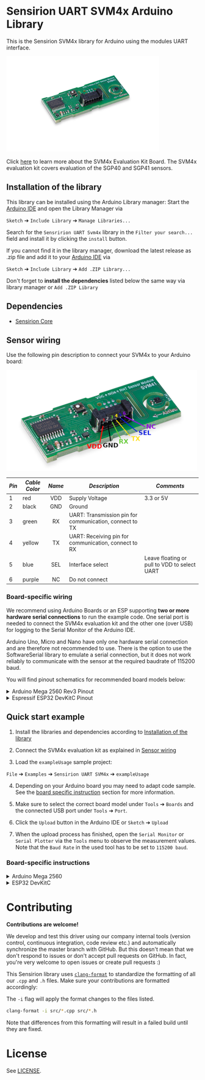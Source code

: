 # Sensirion UART SVM4x Arduino Library

This is the Sensirion SVM4x library for Arduino using the
modules UART interface.

<img src="images/SVM41.png" width="400px">

Click [here](https://sensirion.com/my-sgp-ek) to learn more about the SVM4x 
Evaluation Kit Board.
The SVM4x evaluation kit covers evaluation of the SGP40 and SGP41 sensors.


## Installation of the library

This library can be installed using the Arduino Library manager:
Start the [Arduino IDE](http://www.arduino.cc/en/main/software) and open
the Library Manager via

`Sketch` ➔ `Include Library` ➔ `Manage Libraries...`

Search for the `Sensririon UART Svm4x` library in the `Filter your search...` 
field and install it by clicking the `install` button.

If you cannot find it in the library manager, download the latest release as .zip file 
and add it to your [Arduino IDE](http://www.arduino.cc/en/main/software) via

`Sketch` ➔ `Include Library` ➔ `Add .ZIP Library...`

Don't forget to **install the dependencies** listed below the same way via library 
manager or `Add .ZIP Library`


## Dependencies
* [Sensirion Core](https://github.com/Sensirion/arduino-core)

## Sensor wiring

Use the following pin description to connect your SVM4x to your Arduino board:

<img src="images/SVM41-Pinout-UART.png" width="500px">

| *Pin* | *Cable Color* | *Name* | *Description*                                           | *Comments*                                   |
|-------|---------------|:------:|---------------------------------------------------------|----------------------------------------------|
| 1     | red           |  VDD   | Supply Voltage                                          | 3.3 or 5V                                    |
| 2     | black         |  GND   | Ground                                                  |                                              |
| 3     | green         |   RX   | UART: Transmission pin for communication, connect to TX |                                              |
| 4     | yellow        |   TX   | UART: Receiving pin for communication, connect to RX    |                                              |
| 5     | blue          |  SEL   | Interface select                                        | Leave floating or pull to VDD to select UART |
| 6     | purple        |   NC   | Do not connect                                          |                                              |

### Board-specific wiring

We recommend using Arduino Boards or an ESP supporting **two or more hardware serial connections** to run the example code. One serial port is needed to connect the SVM4x evaluation kit and the other one (over USB) for logging to the Serial Monitor of the Arduino IDE.

Arduino Uno, Micro and Nano have only one hardware serial connection and are therefore not recommended to use. There is the option to use the SoftwareSerial library to emulate a serial connection, but it does not work reliably to communicate with the sensor at the required baudrate of 115200 baud.

You will find pinout schematics for recommended board models below:

<details><summary>Arduino Mega 2560 Rev3 Pinout</summary>
<p>
This arduino board supports 4 hardware serial connections, 
and the connection to your PC over the USB Cable will use one of them (Serial Port 0).    

The following wiring will connect the SVM4x to **Serial Port 1**. 

| *SVM4x* | *SVM4x Pin* | *Cable Color* | *Board Pin* |
| :---: | --- | --- | --- |
| VDD | 1 | red | +3.3V |
| GND | 2 | black | GND |
| RX  | 3 | green | D18 (TX1) |
| TX  | 4 | yellow | D19 (RX1) |
| SEL | 5 | blue | Do not connect |
| NC  | 6 | purple | Do not connect |

> **Note:** Make sure to connect serial pins as cross-over (RX pin of sensor -> TX on Arduino; TX pin of sensor -> RX pin of Ardunio)

<img src="images/arduinoBoards/Arduino-Mega-2560-Rev3-pinout-UART-3V3.png" width="700px">
</p>
</details>

<details><summary>Espressif ESP32 DevKitC Pinout</summary>
<p>
This board supports 4 hardware serial ports, and the USB connection to your PC uses one of them (Serial Port 0).

The following wiring will connect the sensor to **Serial Port 2**.
>**Note:** that Serial Port 1 uses by default pins shared with the Flash Memory and thus cannot be used without special configuration.

| *SVM4x* | *SVM4x Pin* | *Cable Color* | *Board Pin* |
| :---: | --- | --- | --- |
| VDD | 1 | red | 3.3V |
| GND | 2 | black | GND |
| RX  | 3 | green | GPIO17 (TXD 2)  |
| TX  | 4 | yellow | GPIO16 (RXD 2) |
| SEL | 5 | blue | Do not connect |
| NC  | 6 | purple | Do not connect |

> **Note:** Make sure to connect serial pins as cross-over (RX pin of sensor -> TX on Arduino; TX pin of sensor -> RX pin of Ardunio)


<img src="images/arduinoBoards/esp32-devkitc-pinout-serial2-3V3.png" width="800px">

</p>
</details>


## Quick start example

1. Install the libraries and dependencies according to [Installation of the library](#installation-of-the-library)

2. Connect the SVM4x evaluation kit as explained in [Sensor wiring](#sensor-wiring)

3. Load the `exampleUsage` sample project:

`File` ➔ `Examples` ➔ `Sensirion UART SVM4x` ➔ `exampleUsage`

4. Depending on your Arduino board you may need to adapt code sample. 
See the [board specific instruction](#board-specific-instructions) section for more information. 

1. Make sure to select the correct board model under `Tools` ➔ `Boards` and the 
   connected USB port under `Tools` ➔ `Port`.

2. Click the `Upload` button in the Arduino IDE or `Sketch` ➔ `Upload`

3. When the upload process has finished, open the `Serial Monitor` or `Serial
   Plotter` via the `Tools` menu to observe the measurement values. Note that
   the `Baud Rate` in the used tool has to be set to `115200 baud`.

### Board-specific instructions
<details><summary>Arduino Mega 2560</summary>
<p>

#### Serial Interface
The provided wiring helped you to connect the SVM4x to **Serial Port 1**. 
Therefore, the following line needs to be used in the usage example code:

`#define SENSOR_SERIAL_INTERFACE Serial1`
</p>
</details>


<details><summary>ESP32 DevKitC</summary>
<p>

#### ESP32 Library
The ESP32 board is not supported by default with Arduino IDE. If it is your first time using an ESP32 board, you should follow this [guide](https://docs.espressif.com/projects/arduino-esp32/en/latest/installing.html) from Esspressif itself.

#### Serial Interface
The provided wiring helped you to connect the sensor to **Serial Port 2**.

Since ESP boards require `HardwareSerial` implementation, you need to include the following lines in the usage example code:

```
#include <HardwareSerial.h>
HardwareSerial HwSerial(2);
#define SENSOR_SERIAL_INTERFACE HwSerial
```
</p>
</details>



# Contributing

**Contributions are welcome!**

We develop and test this driver using our company internal tools (version
control, continuous integration, code review etc.) and automatically
synchronize the master branch with GitHub. But this doesn't mean that we don't
respond to issues or don't accept pull requests on GitHub. In fact, you're very
welcome to open issues or create pull requests :)

This Sensirion library uses
[`clang-format`](https://releases.llvm.org/download.html) to standardize the
formatting of all our `.cpp` and `.h` files. Make sure your contributions are
formatted accordingly:

The `-i` flag will apply the format changes to the files listed.

```bash
clang-format -i src/*.cpp src/*.h
```

Note that differences from this formatting will result in a failed build until
they are fixed.

# License

See [LICENSE](LICENSE).
